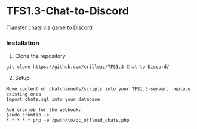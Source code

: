 # TFS1.3-Chat-to-Discord
Transfer chats via game to Discord

### Installation

1. Clone the repository
```
git clone https://github.com/crilleaz/TFS1.3-Chat-to-Discord/
```

2. Setup
```
Move content of chatchannels/scripts into your TFS1.3-server, replace existing ones
Import chats.sql into your database

Add cronjob for the webhook:
$sudo crontab -e
* * * * * php -e /path/to/dc_offload_chats.php
```

